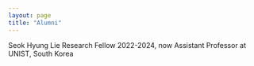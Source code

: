```yaml
---
layout: page
title: "Alumni"
---
```

Seok Hyung Lie
Research Fellow 2022-2024, now Assistant Professor at UNIST, South Korea